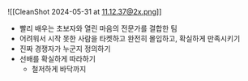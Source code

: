 ![[CleanShot 2024-05-31 at 11.12.37@2x.png]]


- 빨리 배우는 초보자와 열린 마음의 전문가를 결합한 팀
- 어려워서 시작 못한 사람을 타켓하고 완전히 몰입하고, 확실하게 만족시키기
- 진짜 경쟁자가 누군지 정의하기
- 선배를 확실하게 따라하기
	- 철저하게 바닥까지